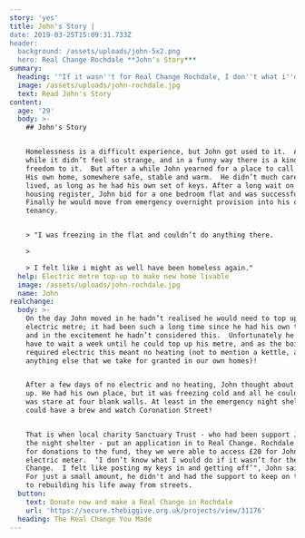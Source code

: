 ```yaml
---
story: 'yes'
title: John's Story |
date: 2019-03-25T15:09:31.733Z
header:
  background: /assets/uploads/john-5x2.png
  hero: Real Change Rochdale **John's Story***
summary:
  heading: '"If it wasn''t for Real Change Rochdale, I don''t what i''d do"'
  image: /assets/uploads/john-rochdale.jpg
  text: Read John's Story
content:
  age: '29'
  body: >-
    ## John's Story


    Homelessness is a difficult experience, but John got used to it.  After a
    while it didn’t feel so strange, and in a funny way there is a kind of
    freedom to it.  But after a while John yearned for a place to call his own. 
    His own home, somewhere safe, stable and warm.  He didn’t much care where he
    lived, as long as he had his own set of keys. After a long wait on the
    housing register, John bid for a one bedroom flat and was successful. 
    Finally he would move from emergency overnight provision into his own
    tenancy.


    > "I was freezing in the flat and couldn’t do anything there.

    >

    > I felt like i might as well have been homeless again."
  help: Electric metre top-up to make new home livable
  image: /assets/uploads/john-rochdale.jpg
  name: John
realchange:
  body: >-
    On the day John moved in he hadn’t realised he would need to top up his
    electric metre; it had been such a long time since he had his own tenancy
    and in the excitement he hadn’t considered this.  Unfortunately he would
    have to wait a week until he could top up his metre, and as the boiler
    required electric this meant no heating (not to mention a kettle, a tv or
    anything else that we take for granted in our own homes)! 


    After a few days of no electric and no heating, John thought about giving
    up. He had his own place, but it was freezing cold and all he could do there
    was stare at four blank walls. At least in the emergency night shelter he
    could have a brew and watch Coronation Street!


    That is when local charity Sanctuary Trust - who had been support John in
    the night shelter - put an application in to Real Change. Rochdale. Thanks
    for donations to the fund, they we were able to access £20 for John's
    electric meter.  ‘I don’t know what I would do if it wasn’t for the Real
    Change.  I felt like posting my keys in and getting off’", John said after.
    For just a small amount, he didn't and had the support to keep on the path
    to rebuilding his life away from streets.
  button:
    text: Donate now and make a Real Change in Rochdale
    url: 'https://secure.thebiggive.org.uk/projects/view/31176'
  heading: The Real Change You Made
---
```


